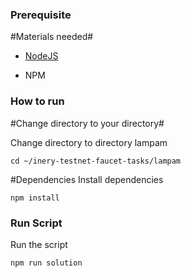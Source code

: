 ### Prerequisite

#Materials needed#

- [NodeJS](https://nodejs.org/en/)

- NPM


### How to run ###

#Change directory to your directory#

Change directory to directory lampam

```shell
cd ~/inery-testnet-faucet-tasks/lampam
```

#Dependencies
Install dependencies

```shell
npm install
```


### Run Script

Run the script

```
npm run solution
```
